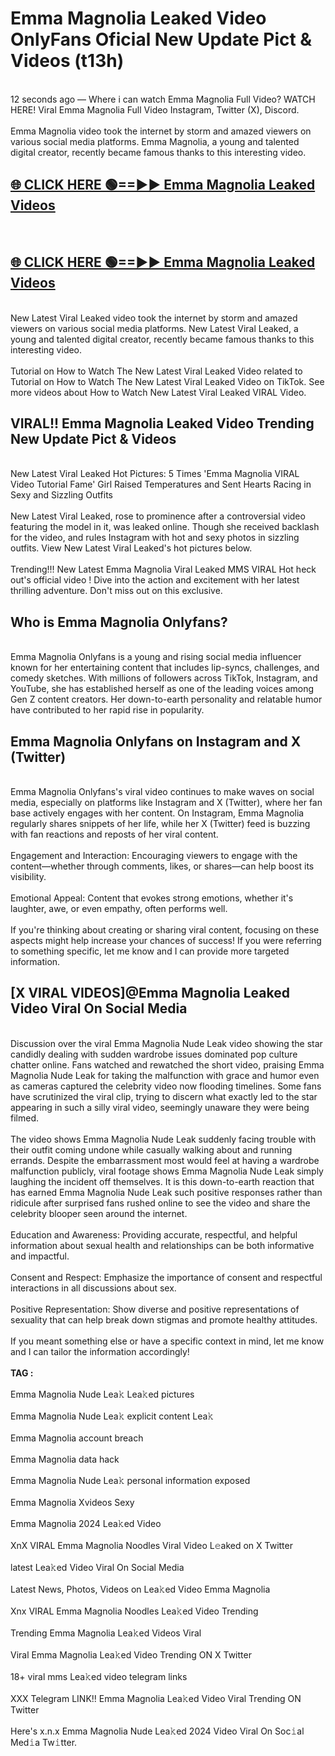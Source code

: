 # Emma Magnolia Leaked Video OnlyFans Oficial New Update Pict & Videos (t13h)
<br>
12 seconds ago — Where i can watch Emma Magnolia Full Video? WATCH HERE! Viral Emma Magnolia Full Video Instagram, Twitter (X), Discord.
<br><br>
Emma Magnolia video took the internet by storm and amazed viewers on various social media platforms. Emma Magnolia, a young and talented digital creator, recently became famous thanks to this interesting video.
<br>
<h2><a href="https://play.trustnlinepharmacy.us?title=Emma_Magnolia">🌐 CLICK HERE 🟢==►► Emma Magnolia Leaked Videos</a></h2>
<br>
<h2><a href="https://play.trustnlinepharmacy.us?title=Emma_Magnolia">🌐 CLICK HERE 🟢==►► Emma Magnolia Leaked Videos</a></h2>
<br>
New Latest Viral Leaked video took the internet by storm and amazed viewers on various social media platforms. New Latest Viral Leaked, a young and talented digital creator, recently became famous thanks to this interesting video.
<br><br>
Tutorial on How to Watch The New Latest Viral Leaked Video related to Tutorial on How to Watch The New Latest Viral Leaked Video on TikTok. See more videos about How to Watch New Latest Viral Leaked VIRAL Video.
<br>
<h2>VIRAL!! Emma Magnolia Leaked Video Trending New Update Pict & Videos</h2>
<br>
New Latest Viral Leaked Hot Pictures: 5 Times 'Emma Magnolia VIRAL Video Tutorial Fame' Girl Raised Temperatures and Sent Hearts Racing in Sexy and Sizzling Outfits
<br><br>
New Latest Viral Leaked, rose to prominence after a controversial video featuring the model in it, was leaked online. Though she received backlash for the video, and rules Instagram with hot and sexy photos in sizzling outfits. View New Latest Viral Leaked's hot pictures below.
<br><br>
Trending!!! New Latest Emma Magnolia Viral Leaked MMS VIRAL Hot heck out's official video ! Dive into the action and excitement with her latest thrilling adventure. Don't miss out on this exclusive.
<br>
<h2>Who is Emma Magnolia Onlyfans?</h2>
<br>
Emma Magnolia Onlyfans is a young and rising social media influencer known for her entertaining content that includes lip-syncs, challenges, and comedy sketches. With millions of followers across TikTok, Instagram, and YouTube, she has established herself as one of the leading voices among Gen Z content creators. Her down-to-earth personality and relatable humor have contributed to her rapid rise in popularity.
<br>
<h2>Emma Magnolia Onlyfans on Instagram and X (Twitter)</h2>
<br>
Emma Magnolia Onlyfans's viral video continues to make waves on social media, especially on platforms like Instagram and X (Twitter), where her fan base actively engages with her content. On Instagram, Emma Magnolia regularly shares snippets of her life, while her X (Twitter) feed is buzzing with fan reactions and reposts of her viral content.
<br><br>
Engagement and Interaction: Encouraging viewers to engage with the content—whether through comments, likes, or shares—can help boost its visibility.
<br><br>
Emotional Appeal: Content that evokes strong emotions, whether it's laughter, awe, or even empathy, often performs well.
<br><br>
If you're thinking about creating or sharing viral content, focusing on these aspects might help increase your chances of success! If you were referring to something specific, let me know and I can provide more targeted information.
<br>
<h2>[X VIRAL VIDEOS]@Emma Magnolia Leaked Video Viral On Social Media</h2>
<br>
Discussion over the viral Emma Magnolia Nude Leak video showing the star candidly dealing with sudden wardrobe issues dominated pop culture chatter online. Fans watched and rewatched the short video, praising Emma Magnolia Nude Leak for taking the malfunction with grace and humor even as cameras captured the celebrity video now flooding timelines. Some fans have scrutinized the viral clip, trying to discern what exactly led to the star appearing in such a silly viral video, seemingly unaware they were being filmed.
<br><br>
The video shows Emma Magnolia Nude Leak suddenly facing trouble with their outfit coming undone while casually walking about and running errands. Despite the embarrassment most would feel at having a wardrobe malfunction publicly, viral footage shows Emma Magnolia Nude Leak simply laughing the incident off themselves. It is this down-to-earth reaction that has earned Emma Magnolia Nude Leak such positive responses rather than ridicule after surprised fans rushed online to see the video and share the celebrity blooper seen around the internet.
<br><br>
Education and Awareness: Providing accurate, respectful, and helpful information about sexual health and relationships can be both informative and impactful.
<br><br>
Consent and Respect: Emphasize the importance of consent and respectful interactions in all discussions about sex.
<br><br>
Positive Representation: Show diverse and positive representations of sexuality that can help break down stigmas and promote healthy attitudes.
<br><br>
If you meant something else or have a specific context in mind, let me know and I can tailor the information accordingly!
<br><br>
<strong>TAG :</strong>
<br><br>
Emma Magnolia Nude Lea𝚔 Lea𝚔ed pictures
<br><br>
Emma Magnolia Nude Lea𝚔 explicit content Lea𝚔
<br><br>
Emma Magnolia account breach
<br><br>
Emma Magnolia data hack
<br><br>
Emma Magnolia Nude Lea𝚔 personal information exposed
<br><br>
Emma Magnolia Xvideos Sexy
<br><br>
Emma Magnolia 2024 Lea𝚔ed Video
<br><br>
XnX VIRAL Emma Magnolia Noodles Viral Video L𝚎aked on X Twitter
<br><br>
latest Lea𝚔ed Video Viral On Social Media
<br><br>
Latest News, Photos, Videos on Lea𝚔ed Video Emma Magnolia
<br><br>
Xnx VIRAL Emma Magnolia Noodles Lea𝚔ed Video Trending
<br><br>
Trending Emma Magnolia Lea𝚔ed Videos Viral
<br><br>
Viral Emma Magnolia Lea𝚔ed Video Trending ON X Twitter
<br><br>
18+ viral mms Lea𝚔ed video telegram links
<br><br>
XXX Telegram LINK!! Emma Magnolia Lea𝚔ed Video Viral Trending ON Twitter
<br><br>
Here's x.n.x Emma Magnolia Nude Lea𝚔ed 2024 Video Viral On Soc𝚒al Med𝚒a Tw𝚒tter.